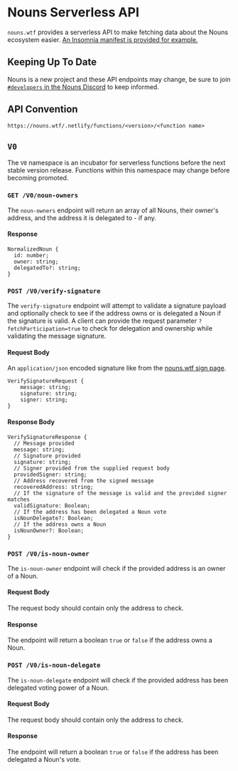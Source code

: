 # Nouns Serverless API

`nouns.wtf` provides a serverless API to make fetching data about the Nouns ecosystem easier. [An Insomnia manifest is provided for example.](./docs/insomnia.json)

## Keeping Up To Date

Nouns is a new project and these API endpoints may change, be sure to join [`#developers` in the Nouns Discord](https://discord.gg/nouns) to keep informed.

## API Convention

`https://nouns.wtf/.netlify/functions/<version>/<function name>`

## `V0`

The `V0` namespace is an incubator for serverless functions before the next stable version release. Functions within this namespace may change before becoming promoted.

### `GET /V0/noun-owners`

The `noun-owners` endpoint will return an array of all Nouns, their owner's address, and the address it is delegated to - if any.

#### Response
```
NormalizedNoun {
  id: number;
  owner: string;
  delegatedTo?: string;
}
```

### `POST /V0/verify-signature`

The `verify-signature` endpoint will attempt to validate a signature payload and optionally check to see if the address owns or is delegated a Noun if the signature is valid. A client can provide the request parameter `?fetchParticipation=true` to check for delegation and ownership while validating the message signature.

#### Request Body

An `application/json` encoded signature like from the [nouns.wtf sign page](https://nouns.wtf/sign).

```
VerifySignatureRequest {
	message: string;
	signature: string;
	signer: string;
}
```

#### Response Body
```
VerifySignatureResponse {
  // Message provided
  message: string;
  // Signature provided
  signature: string;
  // Signer provided from the supplied request body
  providedSigner: string;
  // Address recovered from the signed message
  recoveredAddress: string;
  // If the signature of the message is valid and the provided signer matches
  validSignature: Boolean;
  // If the address has been delegated a Noun vote
  isNounDelegate?: Boolean;
  // If the address owns a Noun
  isNounOwner?: Boolean;
}
```

### `POST /V0/is-noun-owner`

The `is-noun-owner` endpoint will check if the provided address is an owner of a Noun.

#### Request Body

The request body should contain only the address to check.

#### Response

The endpoint will return a boolean `true` or `false` if the address owns a Noun.

### `POST /V0/is-noun-delegate`

The `is-noun-delegate` endpoint will check if the provided address has been delegated voting power of a Noun.

#### Request Body

The request body should contain only the address to check.

#### Response

The endpoint will return a boolean `true` or `false` if the address has been delegated a Noun's vote.

